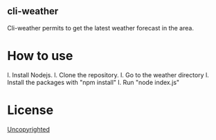 ## cli-weather

Cli-weather permits to get the latest weather forecast in the area.

# How to use

l. Install Nodejs.
l. Clone the repository.
l. Go to the weather directory
l. Install the packages with "npm install"
l. Run "node index.js"

# License
[Uncopyrighted](http://zenhabits.net/uncopyright/)
